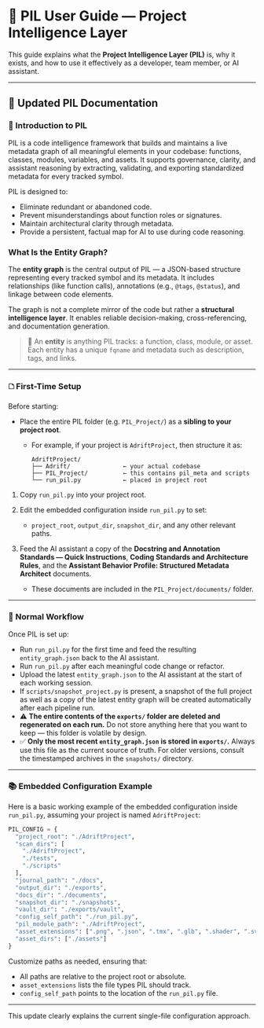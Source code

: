 # 🧠 PIL User Guide — Project Intelligence Layer

This guide explains what the **Project Intelligence Layer (PIL)** is, why it exists, and how to use it effectively as a developer, team member, or AI assistant.

---

## 📖 Updated PIL Documentation

### 📖 Introduction to PIL

PIL is a code intelligence framework that builds and maintains a live metadata graph of all meaningful elements in your codebase: functions, classes, modules, variables, and assets. It supports governance, clarity, and assistant reasoning by extracting, validating, and exporting standardized metadata for every tracked symbol.

PIL is designed to:

* Eliminate redundant or abandoned code.
* Prevent misunderstandings about function roles or signatures.
* Maintain architectural clarity through metadata.
* Provide a persistent, factual map for AI to use during code reasoning.

### What Is the Entity Graph?

The **entity graph** is the central output of PIL — a JSON-based structure representing every tracked symbol and its metadata. It includes relationships (like function calls), annotations (e.g., `@tags`, `@status`), and linkage between code elements.

The graph is not a complete mirror of the code but rather a **structural intelligence layer**. It enables reliable decision-making, cross-referencing, and documentation generation.

> 📌 An **entity** is anything PIL tracks: a function, class, module, or asset. Each entity has a unique `fqname` and metadata such as description, tags, and links.

---

### 🗅 First-Time Setup

Before starting:

* Place the entire PIL folder (e.g. `PIL_Project/`) as a **sibling to your project root**.

  * For example, if your project is `AdriftProject`, then structure it as:

    ```
    AdriftProject/
    ├── Adrift/               ← your actual codebase
    ├── PIL_Project/          ← this contains pil_meta and scripts
    └── run_pil.py            ← placed in project root
    ```

1. Copy `run_pil.py` into your project root.

2. Edit the embedded configuration inside `run_pil.py` to set:

   * `project_root`, `output_dir`, `snapshot_dir`, and any other relevant paths.

3. Feed the AI assistant a copy of the **Docstring and Annotation Standards — Quick Instructions**, **Coding Standards and Architecture Rules**, and the **Assistant Behavior Profile: Structured Metadata Architect** documents.

   * These documents are included in the `PIL_Project/documents/` folder.

---

### 🔁 Normal Workflow

Once PIL is set up:

* Run `run_pil.py` for the first time and feed the resulting `entity_graph.json` back to the AI assistant.
* Run `run_pil.py` after each meaningful code change or refactor.
* Upload the latest `entity_graph.json` to the AI assistant at the start of each working session.
* If `scripts/snapshot_project.py` is present, a snapshot of the full project as well as a copy of the latest entity graph will be created automatically after each pipeline run.
* ⚠️ **The entire contents of the ************`exports/`************ folder are deleted and regenerated on each run.** Do not store anything here that you want to keep — this folder is volatile by design.
* ✅ **Only the most recent ************`entity_graph.json`************ is stored in ************`exports/`************.** Always use this file as the current source of truth. For older versions, consult the timestamped archives in the `snapshots/` directory.

---

### 📚 Embedded Configuration Example

Here is a basic working example of the embedded configuration inside `run_pil.py`, assuming your project is named `AdriftProject`:

```python
PIL_CONFIG = {
  "project_root": "./AdriftProject",
  "scan_dirs": [
    "./AdriftProject",
    "./tests",
    "./scripts"
  ],
  "journal_path": "./docs",
  "output_dir": "./exports",
  "docs_dir": "./documents",
  "snapshot_dir": "./snapshots",
  "vault_dir": "./exports/vault",
  "config_self_path": "./run_pil.py",
  "pil_module_path": "./AdriftProject",
  "asset_extensions": [".png", ".json", ".tmx", ".glb", ".shader", ".svg", ".csv"],
  "asset_dirs": ["./assets"]
}
```

Customize paths as needed, ensuring that:

* All paths are relative to the project root or absolute.
* `asset_extensions` lists the file types PIL should track.
* `config_self_path` points to the location of the `run_pil.py` file.

---

This update clearly explains the current single-file configuration approach.

